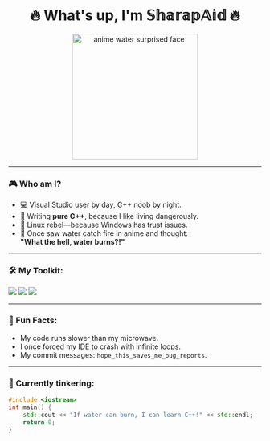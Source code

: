 <h1 align="center">🔥 What's up, I'm 𝕊𝕙𝕒𝕣𝕒𝕡𝔸𝕚𝕕 🔥</h1>

<p align="center">
  <img src="IMAGE_URL" width="250" alt="anime water surprised face" />
</p>

---

### 🎮 Who am I?

- 💻 Visual Studio user by day, C++ noob by night.
- 🧰 Writing **pure C++**, because I like living dangerously.
- 🐧 Linux rebel—because Windows has trust issues.
- 🌊 Once saw water catch fire in anime and thought:  
  **"What the hell, water burns?!"**

---

### 🛠️ My Toolkit:
<p>
  <img src="https://img.shields.io/badge/C%2B%2B-00599C?style=for-the-badge&logo=c%2B%2B&logoColor=white"/>
  <img src="https://img.shields.io/badge/Visual_Studio-5C2D91?style=for-the-badge&logo=visual-studio&logoColor=white"/>
  <img src="https://img.shields.io/badge/Linux-FCC624?style=for-the-badge&logo=linux&logoColor=black"/>
</p>

---

### 🤡 Fun Facts:

- My code runs slower than my microwave.
- I once forced my IDE to crash with infinite loops.
- My commit messages: `hope_this_saves_me_bug_reports`.

---

### 🔧 Currently tinkering:

```cpp
#include <iostream>
int main() {
    std::cout << "If water can burn, I can learn C++!" << std::endl;
    return 0;
}
